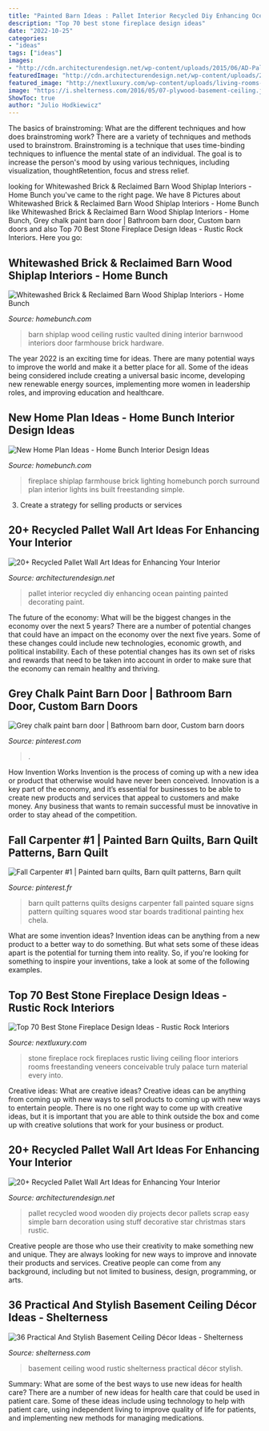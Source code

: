 ```yaml
---
title: "Painted Barn Ideas : Pallet Interior Recycled Diy Enhancing Ocean Painting Painted Decorating Paint"
description: "Top 70 best stone fireplace design ideas"
date: "2022-10-25"
categories:
- "ideas"
tags: ["ideas"]
images:
- "http://cdn.architecturendesign.net/wp-content/uploads/2015/06/AD-Pallet-Wall-Art-6.jpg"
featuredImage: "http://cdn.architecturendesign.net/wp-content/uploads/2015/06/AD-Pallet-Wall-Art-6.jpg"
featured_image: "http://nextluxury.com/wp-content/uploads/living-rooms-stone-fireplace-design-floor-to-ceiling-ideas.jpg"
image: "https://i.shelterness.com/2016/05/07-plywood-basement-ceiling.jpg"
ShowToc: true
author: "Julio Hodkiewicz"
---
```



The basics of brainstroming: What are the different techniques and how does brainstroming work?
There are a variety of techniques and methods used to brainstrom. Brainstroming is a technique that uses time-binding techniques to influence the mental state of an individual. The goal is to increase the person's mood by using various techniques, including visualization, thoughtRetention, focus and stress relief.

	

		
looking for Whitewashed Brick &amp; Reclaimed Barn Wood Shiplap Interiors - Home Bunch you've came to the right page. We have 8 Pictures about Whitewashed Brick &amp; Reclaimed Barn Wood Shiplap Interiors - Home Bunch like Whitewashed Brick &amp; Reclaimed Barn Wood Shiplap Interiors - Home Bunch, Grey chalk paint barn door | Bathroom barn door, Custom barn doors and also Top 70 Best Stone Fireplace Design Ideas - Rustic Rock Interiors. Here you go:
		
    
## Whitewashed Brick &amp; Reclaimed Barn Wood Shiplap Interiors - Home Bunch

<img loading=lazy src="http://www.homebunch.com/wp-content/uploads/2017/01/Farmhouse-dining-room-with-barn-wood-shiplap-ceiling.-Rustic-Farmhouse-dining-room-with-vaulted-barn-wood-shiplap-ceiling..jpg" onerror="this.onerror=null;this.src='https://tse2.mm.bing.net/th?id=OIP.ZU-swJNyNhZA0coa033MYAHaLG&amp;pid=15.1';" alt="Whitewashed Brick &amp; Reclaimed Barn Wood Shiplap Interiors - Home Bunch">

_Source: homebunch.com_

>barn shiplap wood ceiling rustic vaulted dining interior barnwood interiors door farmhouse brick hardware. 

	

The year 2022 is an exciting time for ideas. There are many potential ways to improve the world and make it a better place for all. Some of the ideas being considered include creating a universal basic income, developing new renewable energy sources, implementing more women in leadership roles, and improving education and healthcare.

    
## New Home Plan Ideas - Home Bunch Interior Design Ideas

<img loading=lazy src="https://www.homebunch.com/wp-content/uploads/2016/11/Farmhouse-Fireplace-with-Brick-shiplap-and-barn-lighting.jpg" onerror="this.onerror=null;this.src='https://tse4.mm.bing.net/th?id=OIP.ckylg1ZLV_4H0ct9NScNMQHaLH&amp;pid=15.1';" alt="New Home Plan Ideas - Home Bunch Interior Design Ideas">

_Source: homebunch.com_

>fireplace shiplap farmhouse brick lighting homebunch porch surround plan interior lights ins built freestanding simple. 

	

3. Create a strategy for selling products or services 

    
## 20+ Recycled Pallet Wall Art Ideas For Enhancing Your Interior

<img loading=lazy src="http://cdn.architecturendesign.net/wp-content/uploads/2015/06/AD-Pallet-Wall-Art-6.jpg" onerror="this.onerror=null;this.src='https://tse2.mm.bing.net/th?id=OIP.347gd5yYyVIXmlcsE4atZwHaGT&amp;pid=15.1';" alt="20+ Recycled Pallet Wall Art Ideas for Enhancing Your Interior">

_Source: architecturendesign.net_

>pallet interior recycled diy enhancing ocean painting painted decorating paint. 

	

The future of the economy: What will be the biggest changes in the economy over the next 5 years?
There are a number of potential changes that could have an impact on the economy over the next five years. Some of these changes could include new technologies, economic growth, and political instability. Each of these potential changes has its own set of risks and rewards that need to be taken into account in order to make sure that the economy can remain healthy and thriving.

    
## Grey Chalk Paint Barn Door | Bathroom Barn Door, Custom Barn Doors

<img loading=lazy src="https://i.pinimg.com/736x/a9/fc/90/a9fc907b79159fdeb5c2f4387f994c06.jpg" onerror="this.onerror=null;this.src='https://tse4.mm.bing.net/th?id=OIP.koLavI7_NvypNNGQkR0cbQHaJ3&amp;pid=15.1';" alt="Grey chalk paint barn door | Bathroom barn door, Custom barn doors">

_Source: pinterest.com_

>. 

	

How Invention Works
Invention is the process of coming up with a new idea or product that otherwise would have never been conceived. Innovation is a key part of the economy, and it’s essential for businesses to be able to create new products and services that appeal to customers and make money. Any business that wants to remain successful must be innovative in order to stay ahead of the competition.

    
## Fall Carpenter #1 | Painted Barn Quilts, Barn Quilt Patterns, Barn Quilt

<img loading=lazy src="https://i.pinimg.com/736x/10/65/2b/10652be2b52fc4a4f702dc346009ea54.jpg" onerror="this.onerror=null;this.src='https://tse1.mm.bing.net/th?id=OIP.YQpT5gQnKW9zePeNm01PEwHaJ3&amp;pid=15.1';" alt="Fall Carpenter #1 | Painted barn quilts, Barn quilt patterns, Barn quilt">

_Source: pinterest.fr_

>barn quilt patterns quilts designs carpenter fall painted square signs pattern quilting squares wood star boards traditional painting hex chela. 

	

What are some invention ideas?
Invention ideas can be anything from a new product to a better way to do something. But what sets some of these ideas apart is the potential for turning them into reality. So, if you're looking for something to inspire your inventions, take a look at some of the following examples.

    
## Top 70 Best Stone Fireplace Design Ideas - Rustic Rock Interiors

<img loading=lazy src="http://nextluxury.com/wp-content/uploads/living-rooms-stone-fireplace-design-floor-to-ceiling-ideas.jpg" onerror="this.onerror=null;this.src='https://tse2.mm.bing.net/th?id=OIP.f4H1U12BHkVW-LPDvmAzLQHaLH&amp;pid=15.1';" alt="Top 70 Best Stone Fireplace Design Ideas - Rustic Rock Interiors">

_Source: nextluxury.com_

>stone fireplace rock fireplaces rustic living ceiling floor interiors rooms freestanding veneers conceivable truly palace turn material every into. 

	

Creative ideas: What are creative ideas?
Creative ideas can be anything from coming up with new ways to sell products to coming up with new ways to entertain people. There is no one right way to come up with creative ideas, but it is important that you are able to think outside the box and come up with creative solutions that work for your business or product.

    
## 20+ Recycled Pallet Wall Art Ideas For Enhancing Your Interior

<img loading=lazy src="http://cdn.architecturendesign.net/wp-content/uploads/2015/06/AD-Pallet-Wall-Art-21.jpg" onerror="this.onerror=null;this.src='https://tse3.mm.bing.net/th?id=OIP.3C8x5tYQ9jlOBhzSqkxUowHaJ4&amp;pid=15.1';" alt="20+ Recycled Pallet Wall Art Ideas for Enhancing Your Interior">

_Source: architecturendesign.net_

>pallet recycled wood wooden diy projects decor pallets scrap easy simple barn decoration using stuff decorative star christmas stars rustic. 

	

Creative people are those who use their creativity to make something new and unique. They are always looking for new ways to improve and innovate their products and services. Creative people can come from any background, including but not limited to business, design, programming, or arts.

    
## 36 Practical And Stylish Basement Ceiling Décor Ideas - Shelterness

<img loading=lazy src="https://i.shelterness.com/2016/05/07-plywood-basement-ceiling.jpg" onerror="this.onerror=null;this.src='https://tse4.mm.bing.net/th?id=OIP.4En2ZpqXNsTUiEqWJeh_dQHaJ4&amp;pid=15.1';" alt="36 Practical And Stylish Basement Ceiling Décor Ideas - Shelterness">

_Source: shelterness.com_

>basement ceiling wood rustic shelterness practical décor stylish. 

	

Summary: What are some of the best ways to use new ideas for health care?
There are a number of new ideas for health care that could be used in patient care. Some of these ideas include using technology to help with patient care, using independent living to improve quality of life for patients, and implementing new methods for managing medications.


